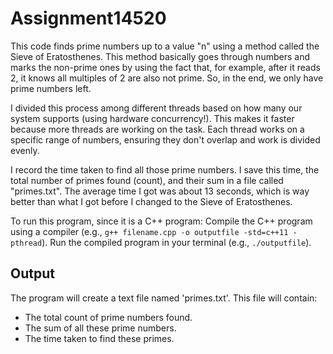 # Assignment14520

This code finds prime numbers up to a value "n" using a method called the Sieve of Eratosthenes. This method basically goes through numbers and marks the non-prime ones by using the fact that, for example, after it reads 2, it knows all multiples of 2 are also not prime. So, in the end, we only have prime numbers left.

I divided this process among different threads based on how many our system supports (using hardware concurrency!). This makes it faster because more threads are working on the task. Each thread works on a specific range of numbers, ensuring they don't overlap and work is divided evenly.

I record the time taken to find all those prime numbers. I save this time, the total number of primes found (count), and their sum in a file called "primes.txt". The average time I got was about 13 seconds, which is way better than what I got before I changed to the Sieve of Eratosthenes.

To run this program, since it is a C++ program:
Compile the C++ program using a compiler (e.g., `g++ filename.cpp -o outputfile -std=c++11 -pthread`).
Run the compiled program in your terminal (e.g., `./outputfile`).

## Output
The program will create a text file named 'primes.txt'. This file will contain:

- The total count of prime numbers found.
- The sum of all these prime numbers.
- The time taken to find these primes.
